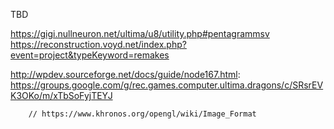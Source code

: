 ﻿TBD

https://gigi.nullneuron.net/ultima/u8/utility.php#pentagrammsv
https://reconstruction.voyd.net/index.php?event=project&typeKeyword=remakes

http://wpdev.sourceforge.net/docs/guide/node167.html:
https://groups.google.com/g/rec.games.computer.ultima.dragons/c/SRsrEVK3OKo/m/xTbSoFyjTEYJ

        // https://www.khronos.org/opengl/wiki/Image_Format
